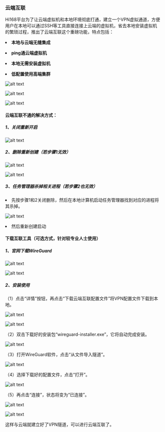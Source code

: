 ### 云端互联
Hi168平台为了让云端虚拟机和本地环境彻底打通，建立一个VPN虚拟通道，方便用户在本地可以通过SSH等工具直接连接上云端的虚拟机，省去本地安装虚拟机的繁琐过程，推出了云端互联这个重磅功能，特点包括：

**<li>本地与云端无缝集成</li>**

**<li>ping通云端虚拟机</li>**

**<li>本地无需安装虚拟机</li>**

**<li>低配置使用高端集群</li>**

![alt text](../help_picture/14_desktopcentor17.png)

![alt text](../help_picture/14_desktopcentor18.png)

![alt text](../help_picture/14_desktopcentor19.png)

#### 云端互联不通的解决方式：
##### 1、关闭重新开启
![alt text](../help_picture/14_desktopcentor20.png)
##### 2、删除重新创建（若步骤1无效）
![alt text](../help_picture/14_desktopcentor21.png)

![alt text](../help_picture/14_desktopcentor22.png)
##### 3、任务管理器杀掉相关进程（若步骤2也无效）
<li>先按步骤1和2关闭删除，然后在本地计算机启动任务管理器找到对应的进程将其杀掉。</li>

![alt text](../help_picture/14_desktopcentor23.png)
<li>然后重新创建启动</li>

#### 下载互联工具（可选方式，针对较专业人士使用）
##### 1、官网下载WireGuard
![alt text](../help_picture/14_desktopcentor24.png)

![alt text](../help_picture/14_desktopcentor25.png)
##### 2、安装使用
（1）点击“详情”按钮，再点击“下载云端互联配置文件”将VPN配置文件下载到本地。

![alt text](../help_picture/14_desktopcentor26.png)

![alt text](../help_picture/14_desktopcentor27.png)

（2）双击下载好的安装包“wireguard-installer.exe”，它将自动完成安装。

![alt text](../help_picture/14_desktopcentor28.png)

（3）打开WireGuard软件，点击“从文件导入隧道”。

![alt text](../help_picture/14_desktopcentor29.png)

（4）选择下载好的配置文件，点击“打开”。

![alt text](../help_picture/14_desktopcentor30.png)

（5）再点击“连接”，状态将变为“已连接”。

![alt text](../help_picture/14_desktopcentor31.png)

![alt text](../help_picture/14_desktopcentor32.png)

这样与云端就建立好了VPN隧道，可以进行云端互联了。